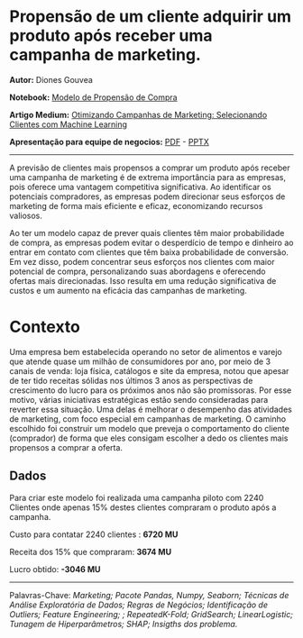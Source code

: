 # Propensão de um cliente adquirir um produto após receber uma campanha de marketing.
**Autor:** Diones Gouvea

**Notebook:** [Modelo de Propensão de Compra](https://github.com/DionesGouvea/propensao_compra/blob/main/Propens%C3%A3o_Marketing.ipynb)

**Artigo Medium:** [Otimizando Campanhas de Marketing: Selecionando Clientes com Machine Learning](https://medium.com/@gouveadiones/otimizando-campanhas-de-marketing-selecionando-clientes-com-machine-learning-9f00871a3a2b)

**Apresentação para equipe de negocios:** [PDF](https://github.com/DionesGouvea/propensao_compra/blob/main/Apresenta%C3%A7%C3%A3o%20Ifood.pdf) - [PPTX](https://github.com/DionesGouvea/propensao_compra/blob/main/Apresenta%C3%A7%C3%A3o%20Ifood.pptx)

-----------------------------------------------------------
A previsão de clientes mais propensos a comprar um produto após receber uma campanha de marketing é de extrema importância para as empresas, pois oferece uma vantagem competitiva significativa. Ao identificar os potenciais compradores, as empresas podem direcionar seus esforços de marketing de forma mais eficiente e eficaz, economizando recursos valiosos.

Ao ter um modelo capaz de prever quais clientes têm maior probabilidade de compra, as empresas podem evitar o desperdício de tempo e dinheiro ao entrar em contato com clientes que têm baixa probabilidade de conversão. Em vez disso, podem concentrar seus esforços nos clientes com maior potencial de compra, personalizando suas abordagens e oferecendo ofertas mais direcionadas. Isso resulta em uma redução significativa de custos e um aumento na eficácia das campanhas de marketing.

# Contexto 
Uma empresa bem estabelecida operando no setor de alimentos e varejo que atende quase um milhão de consumidores por ano, por meio de 3 canais de venda: loja física, catálogos e site da empresa, notou que apesar de ter tido receitas sólidas nos últimos 3 anos as perspectivas de crescimento do lucro para os próximos anos não são promissoras. Por esse motivo, várias iniciativas estratégicas estão sendo consideradas para reverter essa situação. Uma delas é melhorar o desempenho das atividades de marketing, com foco especial em campanhas de marketing. O caminho escolhido foi construir um modelo que preveja o comportamento do cliente (comprador) de forma que eles consigam escolher a dedo os clientes mais propensos a comprar a oferta.

## Dados
Para criar este modelo foi realizada uma campanha piloto com 2240 Clientes onde apenas 15% destes clientes compraram o produto após a campanha.

Custo para contatar 2240 clientes : **6720 MU**

Receita dos 15% que compraram: **3674 MU**

Lucro obtido: **-3046 MU**


---------------------------------------------------------------------------------------------------------------------------------------------------------
Palavras-Chave: <em>Marketing; Pacote Pandas, Numpy, Seaborn; Técnicas de Análise Exploratória de Dados; Regras de Negócios; Identificação de Outliers; Feature Engineering; ; RepeatedK-Fold;  GridSearch; LinearLogistic; Tunagem de Hiperparâmetros; SHAP; Insigths dos problema.</em>



